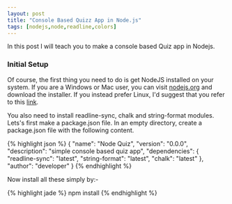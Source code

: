 ```yaml
---
layout: post
title: "Console Based Quizz App in Node.js"
tags: [nodejs,node,readline,colors]
---
```



In this post I will teach you to make a console based Quiz app in Nodejs.


### Initial Setup
Of course, the first thing you need to do is get NodeJS installed on your system. If you are a Windows or Mac user, you can visit [nodejs.org](nodejs.org) and download the installer. If you instead prefer Linux, I'd suggest that you refer to this [link](https://github.com/joyent/node/wiki/Installing-Node.js-via-package-manager).

You also need to install readline-sync, chalk and string-format modules.
Lets's first make a package.json file. In an empty directory, create a package.json file with the following content.

{% highlight json %}
{
    "name": "Node Quiz",
    "version": "0.0.0",
    "description": "simple console based quiz app",
    "dependencies": {
        "readline-sync": "latest",
        "string-format": "latest",
        "chalk": "latest"
    },
    "author": "developer"
}
{% endhighlight %}

Now install all these simply by:-

{% highlight jade %}
npm install
{% endhighlight %}


